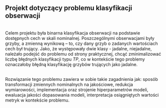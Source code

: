 ## Projekt dotyczący problemu klasyfikacji obserwacji
<br>
Celem projektu była binarna klasyfikacja obserwacji na podstawie dostępnych cech w skali nominalnej. Poszczególnymi obserwacjami były grzyby, a zmienną wynikową – to, czy dany grzyb o zadanych wartościach cech był trujący. Jako, że występowały dwie klasy - jadalne, niejadalne, należało podejść do problemu od strony praktycznej, chcąć zminimalizować liczbę błędnych klasyfikacji typu <i>TP</i>, co w kontekście tego problemy oznaczałoby błędną klasyfikację grzybów trujących jako jadalne.

<br>Rozwiązanie tego problemu zawiera w sobie takie zagadnienia jak: sposób transformacji zmiennych nominalnych na jakościowe, redukcja wymiarowości, implementacja oraz strojenie hiperparametrów modeli, ewaluacja jakości dopasowania modeli, interpretacja osiągniętych wartości metryk w kontekście problemu.   
